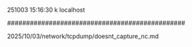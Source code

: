 251003
15:16:30
k
localhost

###############################################

2025/10/03/network/tcpdump/doesnt_capture_nc.md

